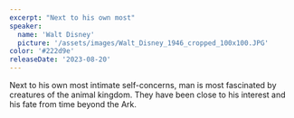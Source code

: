 ```yaml
---
excerpt: "Next to his own most"
speaker:
  name: 'Walt Disney'
  picture: '/assets/images/Walt_Disney_1946_cropped_100x100.JPG'
color: '#222d9e'
releaseDate: '2023-08-20'
---
```

Next to his own most intimate self-concerns, man is most fascinated by creatures of the animal kingdom. They have been close to his interest and his fate from time beyond the Ark.